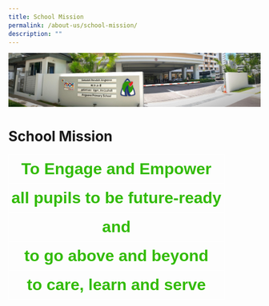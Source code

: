 ```yaml
---
title: School Mission
permalink: /about-us/school-mission/
description: ""
---
```

![](/images/About%20Us.jpg)

School Mission
==============



<style type="text/css">
.tg  {border-collapse:collapse;border-spacing:0;}
.tg td{border-color:black;border-style:solid;border-width:1px;font-family:Arial, sans-serif;font-size:14px;
  overflow:hidden;padding:10px 5px;word-break:normal;}
.tg th{border-color:black;border-style:solid;border-width:1px;font-family:Arial, sans-serif;font-size:14px;
  font-weight:normal;overflow:hidden;padding:10px 5px;word-break:normal;}
.tg .tg-hedz{border-color:#ffffff;color:#32bb05;font-size:32px;font-weight:bold;text-align:center;vertical-align:top}
</style>
<table class="tg">
<thead>
  <tr>
    <th class="tg-hedz">To Engage and Empower</th>
  </tr>
</thead>
<tbody>
  <tr>
    <td class="tg-hedz">all pupils to be future-ready</td>
  </tr>
  <tr>
    <td class="tg-hedz">and</td>
  </tr>
  <tr>
    <td class="tg-hedz">to go above and beyond</td>
  </tr>
  <tr>
    <td class="tg-hedz">to care, learn and serve</td>
  </tr>
</tbody>
</table>